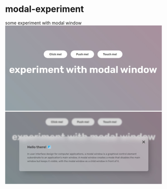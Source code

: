 # modal-experiment
some experiment with modal window
![alt text](https://github.com/thisislebedev/modal-experiment/blob/main/img-1.jpg)
![alt-text](https://github.com/thisislebedev/modal-experiment/blob/main/img-2.jpg)
